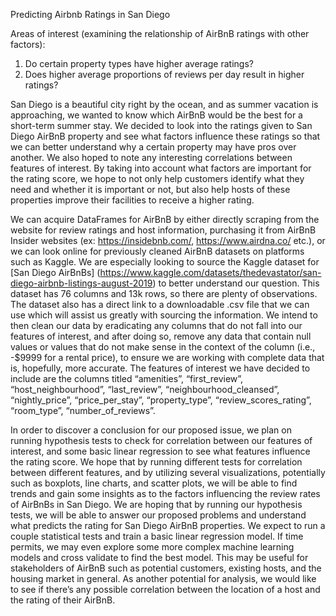 Predicting Airbnb Ratings in San Diego 

Areas of interest (examining the relationship of AirBnB ratings with other factors):
1. Do certain property types have higher average ratings?
2. Does higher average proportions of reviews per day result in higher ratings?

San Diego is a beautiful city right by the ocean, and as summer vacation is approaching, we wanted to know which AirBnB would be the best for a short-term summer stay. We decided to look into the ratings given to San Diego AirBnB property and see what factors influence these ratings so that we can better understand why a certain property may have pros over another. We also hoped to note any interesting correlations between features of interest. By taking into account what factors are important for the rating score, we hope to not only help customers identify what they need and whether it is important or not, but also help hosts of these properties improve their facilities to receive a higher rating.

We can acquire DataFrames for AirBnB by either directly scraping from the website for review ratings and host information, purchasing it from AirBnB Insider websites (ex: https://insidebnb.com/, https://www.airdna.co/ etc.), or we can look online for previously cleaned AirBnB datasets on platforms such as Kaggle. We are especially looking to source the Kaggle dataset for [San Diego AirBnBs] (https://www.kaggle.com/datasets/thedevastator/san-diego-airbnb-listings-august-2019) to better understand our question. This dataset has 76 columns and 13k rows, so there are plenty of
observations. The dataset also has a direct link to a downloadable .csv file that we can use which will assist us greatly with sourcing the information. We intend to then clean our data by eradicating any columns that do not fall into our features of interest, and after doing so, remove any data that contain null values or values that do not make sense in the context of the column (i.e., -$9999 for a rental price), to ensure we are working with complete data that is, hopefully, more accurate. The features of interest we have decided to include are the columns titled “amenities”, “first_review”, “host_neighbourhood”, “last_review”, “neighbourhood_cleansed”, “nightly_price”, “price_per_stay”, “property_type”, “review_scores_rating”, “room_type”, “number_of_reviews”.

In order to discover a conclusion for our proposed issue, we plan on running hypothesis tests to check for correlation between our features of interest, and some basic linear regression to see what features influence the rating score. We hope that by running different tests for correlation between different features, and by utilizing several visualizations, potentially such as boxplots, line charts, and scatter plots, we will be able to find trends and gain some insights as to the factors influencing the review rates of AirBnBs in San Diego. We are hoping that by running our hypothesis tests, we will be able to answer our proposed problems and
understand what predicts the rating for San Diego AirBnB properties. We expect to run a couple statistical tests and train a basic linear regression model. If time permits, we may even explore some more complex machine learning models and cross validate to find the best model. This may be useful for stakeholders of
AirBnB such as potential customers, existing hosts, and the housing market in general. As another potential for analysis, we would like to see if there’s any possible correlation between the location of a host and the rating of their AirBnB.
